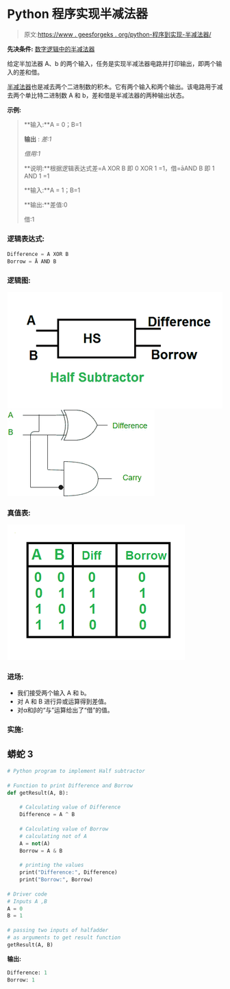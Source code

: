 # Python 程序实现半减法器

> 原文:[https://www . geesforgeks . org/python-程序到实现-半减法器/](https://www.geeksforgeeks.org/python-program-to-implement-half-subtractor/)

**先决条件:** [数字逻辑中的半减法器](https://www.geeksforgeeks.org/half-subtractor-in-digital-logic/)

给定半加法器 A、b 的两个输入，任务是实现半减法器电路并打印输出，即两个输入的差和借。

[半减法器](https://www.geeksforgeeks.org/half-subtractor-in-digital-logic/)也是减去两个二进制数的积木。它有两个输入和两个输出。该电路用于减去两个单比特二进制数 A 和 b，差和借是半减法器的两种输出状态。

**示例:**

> **输入:**A = 0；B=1
> 
> **输出** : *差:1*
> 
> *借用:1*
> 
> **说明:**根据逻辑表达式差=A XOR B 即 0 XOR 1 =1，借=āAND B 即 1 AND 1 =1
> 
> **输入:**A = 1；B=1
> 
> **输出:**差值:0
> 
> 借:1

### 逻辑表达式:

```py
Difference = A XOR B
Borrow = Ā AND B
```

### 逻辑图:

![](img/d8e996f5efa86f4ca2679e5aae166ebb.png) ![](img/63045a7d5c9bffc9a8c4cbc6496aec39.png)

### 真值表:

![](img/3de77655dd1ae12f350197a8d209bfe1.png)

### **进场:**

*   我们接受两个输入 A 和 b。
*   对 A 和 B 进行异或运算得到差值。
*   对α和β的“与”运算给出了“借”的值。

### 实施:

## 蟒蛇 3

```py
# Python program to implement Half subtractor

# Function to print Difference and Borrow
def getResult(A, B):

    # Calculating value of Difference
    Difference = A ^ B

    # Calculating value of Borrow
    # calculating not of A
    A = not(A)
    Borrow = A & B

    # printing the values
    print("Difference:", Difference)
    print("Borrow:", Borrow)

# Driver code
# Inputs A ,B
A = 0
B = 1

# passing two inputs of halfadder
# as arguments to get result function
getResult(A, B)
```

**输出:**

```py
Difference: 1
Borrow: 1
```